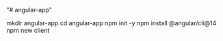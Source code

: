 "# angular-app" 


mkdir angular-app
cd angular-app
npm init -y
npm install @angular/cli@14
npm new client


